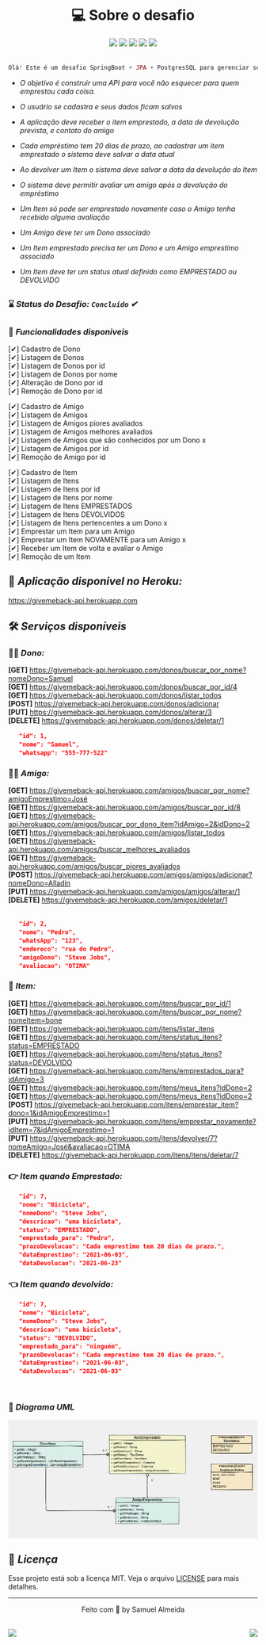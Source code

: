 <h1 align="center"> 💻 Sobre o desafio </h1> 

<div align="center" > 
    <img src="https://img.shields.io/badge/Java-ED8B00?style=for-the-badge&logo=java&logoColor=white"/>
    <img src="https://img.shields.io/badge/Spring-6DB33F?style=for-the-badge&logo=spring&logoColor=white"/>
    <img src="https://img.shields.io/badge/Insomnia-5849be?style=for-the-badge&logo=Insomnia&logoColor=white"/>
    <img src="https://img.shields.io/badge/Heroku-430098?style=for-the-badge&logo=heroku&logoColor=white"/>
    <img src="https://img.shields.io/badge/PostgreSQL-316192?style=for-the-badge&logo=postgresql&logoColor=white"/>
</div>

<br> 

```php 
Olá! Este é um desafio SpringBoot + JPA + PostgresSQL para gerenciar seus pertences emprestados!
```

<i>
    
 * O objetivo é construir uma API para você não esquecer para quem emprestou cada coisa.

 * O usuário se cadastra e seus dados ficam salvos

 * A aplicação deve receber o item emprestado, a data de devolução prevista, e contato do amigo

 * Cada empréstimo tem 20 dias de prazo, ao cadastrar um item emprestado o sistema deve salvar a data atual

 * Ao devolver um Item o sistema deve salvar a data da devolução do Item 

 * O sistema deve permitir avaliar um amigo após a devolução do empréstimo

 * Um Item só pode ser emprestado novamente caso o Amigo tenha recebido alguma avaliação

 * Um Amigo deve ter um Dono associado

 * Um Item emprestado precisa ter um Dono e um Amigo emprestimo associado

 * Um Item deve ter um status atual definido como EMPRESTADO ou DEVOLVIDO
</i>
 
##

### ⌛ <i>Status do Desafio: **`Concluido`** ✔</i>
 
##

  
 ### 🚀 <i>Funcionalidades disponiveis</i>
 
 [✔] Cadastro de Dono
 <br> 
 [✔] Listagem de Donos
 <br> 
 [✔] Listagem de Donos por id
 <br> 
 [✔] Listagem de Donos por nome
 <br> 
 [✔] Alteração de Dono por id
 <br> 
 [✔] Remoção de Dono por id

 [✔] Cadastro de Amigo
 <br> 
 [✔] Listagem de Amigos
 <br> 
 [✔] Listagem de Amigos piores avaliados
 <br> 
 [✔] Listagem de Amigos melhores avaliados
 <br> 
 [✔] Listagem de Amigos que são conhecidos por um Dono x
 <br> 
 [✔] Listagem de Amigos por id
 <br> 
 [✔] Remoção de Amigo por id
 
 [✔] Cadastro de Item
 <br> 
 [✔] Listagem de Itens 
 <br> 
 [✔] Listagem de Itens por id
 <br> 
 [✔] Listagem de Itens por nome
 <br> 
 [✔] Listagem de Itens EMPRESTADOS
 <br> 
 [✔] Listagem de Itens DEVOLVIDOS
 <br> 
 [✔] Listagem de Itens pertencentes a um Dono x
 <br> 
 [✔] Emprestar um Item para um Amigo
 <br> 
 [✔] Emprestar um Item NOVAMENTE para um Amigo x
 <br> 
 [✔] Receber um Item de volta e avaliar o Amigo
 <br> 
 [✔] Remoção de um Item

## 🥇 <i>Aplicação disponivel no Heroku:</i>

https://givemeback-api.herokuapp.com

## 🛠  <i>Serviços disponíveis</i> 

### 👨‍💻 <i>Dono:</i>

**[GET]** https://givemeback-api.herokuapp.com/donos/buscar_por_nome?nomeDono=Samuel 
<br>
**[GET]** https://givemeback-api.herokuapp.com/donos/buscar_por_id/4
<br>
**[GET]** https://givemeback-api.herokuapp.com/donos/listar_todos
<br>
**[POST]** https://givemeback-api.herokuapp.com/donos/adicionar
<br>
**[PUT]** https://givemeback-api.herokuapp.com/donos/alterar/3
<br>
**[DELETE]** https://givemeback-api.herokuapp.com/donos/deletar/1

```json
   "id": 1,
   "nome": "Samuel",
   "whatsapp": "555-777-522"
``` 

### 🙅‍♂️ <i>Amigo:</i>

**[GET]** https://givemeback-api.herokuapp.com/amigos/buscar_por_nome?amigoEmprestimo=José
<br>
**[GET]** https://givemeback-api.herokuapp.com/amigos/buscar_por_id/8
<br>
**[GET]** https://givemeback-api.herokuapp.com/amigos/buscar_por_dono_item?idAmigo=2&idDono=2
<br>
**[GET]** https://givemeback-api.herokuapp.com/amigos/listar_todos
<br>
**[GET]** https://givemeback-api.herokuapp.com/amigos/buscar_melhores_avaliados
<br>
**[GET]** https://givemeback-api.herokuapp.com/amigos/buscar_piores_avaliados
<br>
**[POST]** https://givemeback-api.herokuapp.com/amigos/amigos/adicionar?nomeDono=Alladin
<br>
**[PUT]** https://givemeback-api.herokuapp.com/amigos/amigos/alterar/1
<br>
**[DELETE]** https://givemeback-api.herokuapp.com/amigos/deletar/1

```json

   "id": 2,
   "nome": "Pedro",
   "whatsApp": "123",
   "endereco": "rua do Pedro",
   "amigoDono": "Steve Jobs",
   "avaliacao": "OTIMA"
``` 

### 🎁 <i>Item:</i>

**[GET]** https://givemeback-api.herokuapp.com/itens/buscar_por_id/1
<br>
**[GET]** https://givemeback-api.herokuapp.com/itens/buscar_por_nome?nomeItem=bone
<br>
**[GET]** https://givemeback-api.herokuapp.com/itens/listar_itens
<br>
**[GET]** https://givemeback-api.herokuapp.com/itens/status_itens?status=EMPRESTADO
<br>
**[GET]** https://givemeback-api.herokuapp.com/itens/status_itens?status=DEVOLVIDO
<br>
**[GET]** https://givemeback-api.herokuapp.com/itens/emprestados_para?idAmigo=3
<br>
**[GET]** https://givemeback-api.herokuapp.com/itens/meus_itens?idDono=2
<br>
**[GET]** https://givemeback-api.herokuapp.com/itens/meus_itens?idDono=2
<br>
**[POST]** https://givemeback-api.herokuapp.com/itens/emprestar_item?dono=1&idAmigoEmprestimo=1
<br>
**[PUT]** https://givemeback-api.herokuapp.com/itens/emprestar_novamente?idItem=7&idAmigoEmprestimo=1
<br>
**[PUT]** https://givemeback-api.herokuapp.com/itens/devolver/7?nomeAmigo=José&avaliacao=OTIMA
<br>
**[DELETE]** https://givemeback-api.herokuapp.com/itens/itens/deletar/7


### 👉 <i>Item quando Emprestado:</i>

```json
   "id": 7,
   "nome": "Bicicleta",
   "nomeDono": "Steve Jobs",
   "descricao": "uma bicicleta",
   "status": "EMPRESTADO",
   "emprestado_para": "Pedro",
   "prazoDevolucao": "Cada emprestimo tem 20 dias de prazo.",
   "dataEmprestimo": "2021-06-03",
   "dataDevolucao": "2021-06-23"
```

### 👈 <i>Item quando devolvido:</i>

```json
   "id": 7,
   "nome": "Bicicleta",
   "nomeDono": "Steve Jobs",
   "descricao": "uma bicicleta",
   "status": "DEVOLVIDO",
   "emprestado_para": "ninguém",
   "prazoDevolucao": "Cada emprestimo tem 20 dias de prazo.",
   "dataEmprestimo": "2021-06-03",
   "dataDevolucao": "2021-06-03"
```
<br>

### 🎯 <i>Diagrama UML</i>
<img align="center" src="https://github.com/samuelalmeida95/giveMeBack-api/blob/main/diagramaUML.png"></img>

## 📝 <i>Licença</i>

Esse projeto está sob a licença MIT.  Veja o arquivo <a href="https://github.com/samuelalmeida95/giveMeBack-api/blob/main/LICENSE">LICENSE</a> para mais detalhes.

<hr>
<p align="center">Feito com 💚 by Samuel Almeida</p>

<br>
<div align="right">
    <img src="https://img.shields.io/badge/License-MIT-blue.svg"/>
    <img src="https://img.shields.io/badge/STATUS-CONCLUIDO-<#12EAEA>.svg" align="left"/>
</div>
   

